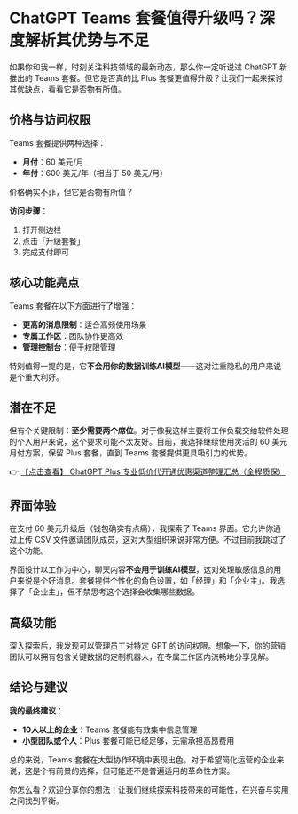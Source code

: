 # ChatGPT Teams 套餐值得升级吗？深度解析其优势与不足

如果你和我一样，时刻关注科技领域的最新动态，那么你一定听说过 ChatGPT 新推出的 Teams 套餐。但它是否真的比 Plus 套餐更值得升级？让我们一起来探讨其优缺点，看看它是否物有所值。

## 价格与访问权限

Teams 套餐提供两种选择：
- **月付**：60 美元/月
- **年付**：600 美元/年（相当于 50 美元/月）

价格确实不菲，但它是否物有所值？

**访问步骤**：
1. 打开侧边栏
2. 点击「升级套餐」
3. 完成支付即可

## 核心功能亮点

Teams 套餐在以下方面进行了增强：
- **更高的消息限制**：适合高频使用场景
- **专属工作区**：团队协作更高效
- **管理控制台**：便于权限管理

特别值得一提的是，它**不会用你的数据训练AI模型**——这对注重隐私的用户来说是个重大利好。

## 潜在不足

但有个关键限制：**至少需要两个席位**。对于像我这样主要将工作负载交给软件处理的个人用户来说，这个要求可能不太友好。目前，我选择继续使用灵活的 60 美元月付方案，保留 Plus 套餐，直到 Teams 套餐提供更具吸引力的优势。

👉 [【点击查看】 ChatGPT Plus 专业低价代开通优惠渠道整理汇总（全程质保）](https://bit.ly/DaiKai)

## 界面体验

在支付 60 美元升级后（钱包确实有点痛），我探索了 Teams 界面。它允许你通过上传 CSV 文件邀请团队成员，这对大型组织来说非常方便。不过目前我跳过了这个功能。

界面设计以工作为中心，聊天内容**不会用于训练AI模型**，这对处理敏感信息的用户来说是个好消息。套餐提供个性化的角色设置，如「经理」和「企业主」。我选择了「企业主」，但不禁思考这个选择会收集哪些数据。

## 高级功能

深入探索后，我发现可以管理员工对特定 GPT 的访问权限。想象一下，你的营销团队可以拥有包含关键数据的定制机器人，在专属工作区内流畅地分享见解。

## 结论与建议

**我的最终建议**：
- **10人以上的企业**：Teams 套餐能有效集中信息管理
- **小型团队或个人**：Plus 套餐可能已经足够，无需承担高昂费用

总的来说，Teams 套餐在大型协作环境中表现出色。对于希望简化运营的企业来说，这是个有前景的选择，但可能还不是普遍适用的革命性方案。

你怎么看？欢迎分享你的想法！让我们继续探索科技带来的可能性，在兴奋与实用之间找到平衡。